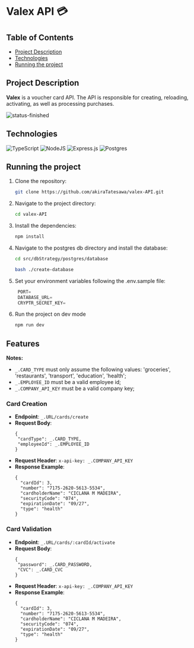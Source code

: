 # Valex API 💳

## Table of Contents
- [Project Description](#project-description)
- [Technologies](#technologies)
- [Running the project](#running-the-project)

## Project Description
**Valex** is a voucher card API.
The API is responsible for creating, reloading, activating, as well as processing purchases.

![status-finished](https://user-images.githubusercontent.com/97575616/152926720-d042178b-24c0-4d6b-94fb-0ccbd3c082cc.svg)

## Technologies
![TypeScript](https://img.shields.io/badge/typescript-%23007ACC.svg?style=for-the-badge&logo=typescript&logoColor=white)
![NodeJS](https://img.shields.io/badge/node.js-6DA55F?style=for-the-badge&logo=node.js&logoColor=white)
![Express.js](https://img.shields.io/badge/express.js-%23404d59.svg?style=for-the-badge&logo=express&logoColor=%2361DAFB)
![Postgres](https://img.shields.io/badge/postgres-%23316192.svg?style=for-the-badge&logo=postgresql&logoColor=white)

## Running the project

1. Clone the repository:

    ```bash
    git clone https://github.com/akiraTatesawa/valex-API.git
    ```
2. Navigate to the project directory:
    
    ```bash
    cd valex-API
    ```
3. Install the dependencies:
    
    ```bash
    npm install
    ```
4. Navigate to the postgres db directory and install the database:
    
    ```bash
    cd src/dbStrategy/postgres/database
    
    bash ./create-database 
    ```
5. Set your environment variables following the .env.sample file:

   ```ts
    PORT=
    DATABASE_URL=
    CRYPTR_SECRET_KEY=
   ```
6. Run the project on dev mode

   ```bash
   npm run dev
   ```

## Features

**Notes:**
- `_.CARD_TYPE` must only assume the following values: 'groceries', 'restaurants', 'transport', 'education', 'health';
- `_.EMPLOYEE_ID` must be a valid employee id;
- `_.COMPANY_API_KEY` must be a valid company key;

### Card Creation

- **Endpoint**: `_.URL/cards/create`
- **Request Body**: 
   ```
  {
    "cardType": _.CARD_TYPE,
    "employeeId": _.EMPLOYEE_ID
  }
  ```
- **Request Header**: `x-api-key: _.COMPANY_API_KEY`
- **Response Example**:
    ```
    {
      "cardId": 3,
      "number": "7175-2620-5613-5534",
      "cardholderName": "CICLANA M MADEIRA",
      "securityCode": "074",
      "expirationDate": "09/27",
      "type": "health"
    }
    ```
### Card Validation

- **Endpoint**: `_.URL/cards/:cardId/activate`
- **Request Body**: 
   ```
  {
    "password": _.CARD_PASSWORD,
    "CVC": _.CARD_CVC
  }
  ```
- **Request Header**: `x-api-key: _.COMPANY_API_KEY`
- **Response Example**:
    ```
    {
      "cardId": 3,
      "number": "7175-2620-5613-5534",
      "cardholderName": "CICLANA M MADEIRA",
      "securityCode": "074",
      "expirationDate": "09/27",
      "type": "health"
    }
    ```
